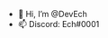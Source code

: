 - 👋 Hi, I’m @DevEch
- 📫 Discord: Ech#0001

<!---
DevEch/DevEch is a ✨ special ✨ repository because its `README.md` (this file) appears on your GitHub profile.
You can click the Preview link to take a look at your changes.
--->
